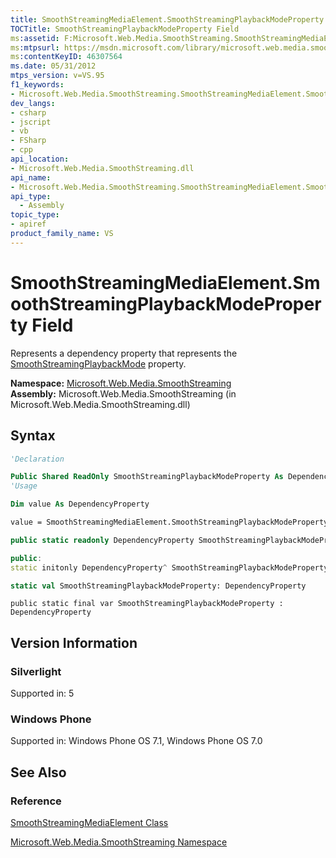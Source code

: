 ```yaml
---
title: SmoothStreamingMediaElement.SmoothStreamingPlaybackModeProperty Field (Microsoft.Web.Media.SmoothStreaming)
TOCTitle: SmoothStreamingPlaybackModeProperty Field
ms:assetid: F:Microsoft.Web.Media.SmoothStreaming.SmoothStreamingMediaElement.SmoothStreamingPlaybackModeProperty
ms:mtpsurl: https://msdn.microsoft.com/library/microsoft.web.media.smoothstreaming.smoothstreamingmediaelement.smoothstreamingplaybackmodeproperty(v=VS.95)
ms:contentKeyID: 46307564
ms.date: 05/31/2012
mtps_version: v=VS.95
f1_keywords:
- Microsoft.Web.Media.SmoothStreaming.SmoothStreamingMediaElement.SmoothStreamingPlaybackModeProperty
dev_langs:
- csharp
- jscript
- vb
- FSharp
- cpp
api_location:
- Microsoft.Web.Media.SmoothStreaming.dll
api_name:
- Microsoft.Web.Media.SmoothStreaming.SmoothStreamingMediaElement.SmoothStreamingPlaybackModeProperty
api_type:
  - Assembly
topic_type:
- apiref
product_family_name: VS
---
```


# SmoothStreamingMediaElement.SmoothStreamingPlaybackModeProperty Field

Represents a dependency property that represents the [SmoothStreamingPlaybackMode](smoothstreamingmediaelement-smoothstreamingplaybackmode-property-microsoft-web-media-smoothstreaming_1.md) property.

**Namespace:**  [Microsoft.Web.Media.SmoothStreaming](microsoft-web-media-smoothstreaming-namespace_1.md)  
**Assembly:**  Microsoft.Web.Media.SmoothStreaming (in Microsoft.Web.Media.SmoothStreaming.dll)

## Syntax

```vb
'Declaration

Public Shared ReadOnly SmoothStreamingPlaybackModeProperty As DependencyProperty
'Usage

Dim value As DependencyProperty

value = SmoothStreamingMediaElement.SmoothStreamingPlaybackModeProperty
```

```csharp
public static readonly DependencyProperty SmoothStreamingPlaybackModeProperty
```

```cpp
public:
static initonly DependencyProperty^ SmoothStreamingPlaybackModeProperty
```

``` fsharp
static val SmoothStreamingPlaybackModeProperty: DependencyProperty
```

```jscript
public static final var SmoothStreamingPlaybackModeProperty : DependencyProperty
```

## Version Information

### Silverlight

Supported in: 5  

### Windows Phone

Supported in: Windows Phone OS 7.1, Windows Phone OS 7.0  

## See Also

### Reference

[SmoothStreamingMediaElement Class](smoothstreamingmediaelement-class-microsoft-web-media-smoothstreaming_1.md)

[Microsoft.Web.Media.SmoothStreaming Namespace](microsoft-web-media-smoothstreaming-namespace_1.md)
